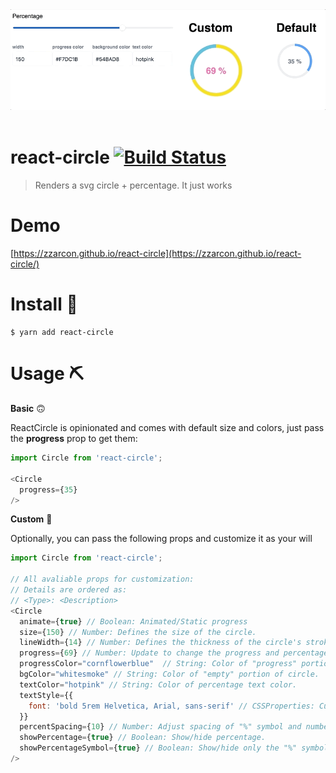 <div align="center">
  <img src="demo.gif" alt="Logo" width="800">
  <br><br>
</div>

# react-circle [![Build Status](https://travis-ci.org/zzarcon/react-circle.svg?branch=master)](https://travis-ci.org/zzarcon/react-circle)
> Renders a svg circle + percentage. It just works

# Demo
[https://zzarcon.github.io/react-circle](https://zzarcon.github.io/react-circle/)
# Install 🚀

```
$ yarn add react-circle
```

# Usage ⛏

**Basic** 🙃

ReactCircle is opinionated and comes with default size and colors, just pass the **progress** prop to get them:

```javascript
import Circle from 'react-circle';

<Circle
  progress={35}
/>
```

**Custom** 💅

Optionally, you can pass the following props and customize it as your will

```javascript
import Circle from 'react-circle';

// All avaliable props for customization:
// Details are ordered as:
// <Type>: <Description>
<Circle
  animate={true} // Boolean: Animated/Static progress
  size={150} // Number: Defines the size of the circle.
  lineWidth={14} // Number: Defines the thickness of the circle's stroke. 
  progress={69} // Number: Update to change the progress and percentage.
  progressColor="cornflowerblue"  // String: Color of "progress" portion of circle.
  bgColor="whitesmoke" // String: Color of "empty" portion of circle.
  textColor="hotpink" // String: Color of percentage text color.
  textStyle={{ 
    font: 'bold 5rem Helvetica, Arial, sans-serif' // CSSProperties: Custom styling for percentage.
  }}
  percentSpacing={10} // Number: Adjust spacing of "%" symbol and number.
  showPercentage={true} // Boolean: Show/hide percentage.
  showPercentageSymbol={true} // Boolean: Show/hide only the "%" symbol.
/>
```

